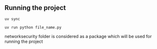 ## Running the project 

```
uv sync
```

```
uv run python file_name.py
```


networksecurity folder is considered as a package which will be used for running the project
